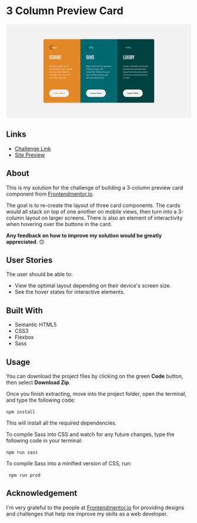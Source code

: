 # 3 Column Preview Card
![](./images/solution-screenshot.png)

## Links
- [Challenge Link](https://www.frontendmentor.io/challenges/3column-preview-card-component-pH92eAR2-)
- [Site Preview](https://robinjmm-column-preview.netlify.app/)

## About
This is my solution for the challenge of building a 3-column preview card component from [Frontendmentor.io](https://frontendmentor.io).

The goal is to re-create the layout of three card components. The cards would all stack on top of one another on mobile views, then turn into a 3-column layout on larger screens. There is also an element of interactivity when hovering over the buttons in the card.

**Any feedback on how to improve my solution would be greatly appreciated**. 😊

## User Stories
The user should be able to:
- View the optimal layout depending on their device's screen size.
- See the hover states for interactive elements.

## Built With
- Semantic HTML5
- CSS3
- Flexbox
- Sass

## Usage
You can download the project files by clicking on the green **Code** button, then select **Download Zip**.

Once you finish extracting, move into the project folder, open the terminal, and type the following code:

```npm install```

This will install all the required dependencies.

To compile Sass into CSS and watch for any future changes, type the following code in your terminal:


```npm run sass```

To compile Sass into a minified version of CSS, run:

``` npm run prod```

## Acknowledgement
I'm very grateful to the people at [Frontendmentor.io](https://frontendmentor.io) for providing designs and challenges that help me improve my skills as a web developer.